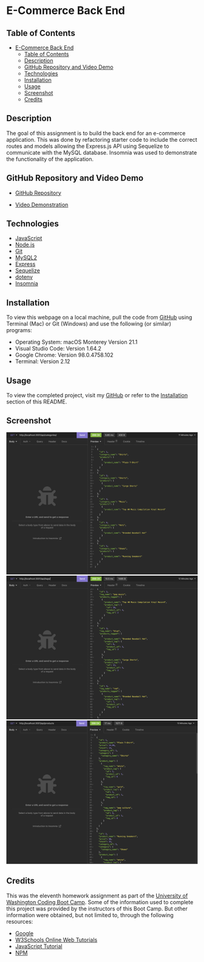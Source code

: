 # E-Commerce Back End

## Table of Contents

- [E-Commerce Back End](#e-commerce-back-end)
  - [Table of Contents](#table-of-contents)
  - [Description](#description)
  - [GitHub Repository and Video Demo](#github-repository-and-video-demo)
  - [Technologies](#technologies)
  - [Installation](#installation)
  - [Usage](#usage)
  - [Screenshot](#screenshot)
  - [Credits](#credits)

## Description

The goal of this assignment is to build the back end for an e-commerce application. This was done by refactoring starter code to include the correct routes and models allowing the Express.js API using Sequelize to communicate with the MySQL database. Insomnia was used to demonstrate the functionality of the application.

## GitHub Repository and Video Demo

- [GitHub Repository](https://github.com/nayrsicnarf/e-commerce-back-end.git)

- [Video Demonstration](https://drive.google.com/file/d/1e8JApRfUYatK7N2bc4t37cijWjaPamMe/view?usp=sharing)

## Technologies

- [JavaScript](https://www.w3schools.com/js/)
- [Node.js](https://nodejs.org/en/docs/)
- [Git](https://git-scm.com/doc)
- [MySQL2](https://www.npmjs.com/package/mysql2#documentation)
- [Express](https://expressjs.com/en/5x/api.html)
- [Sequelize](https://sequelize.org/docs/v6/)
- [dotenv](https://www.npmjs.com/package/dotenv)
- [Insomnia](https://docs.insomnia.rest/insomnia/get-started)

## Installation

To view this webpage on a local machine, pull the code from [GitHub](https://github.com/nayrsicnarf/e-commerce-back-end.git) using Terminal (Mac) or Git (Windows) and use the following (or similar) programs:

- Operating System: macOS Monterey Version 21.1
- Visual Studio Code: Version 1.64.2
- Google Chrome: Version 98.0.4758.102
- Terminal: Version 2.12

## Usage

To view the completed project, visit my [GitHub](https://github.com/nayrsicnarf/e-commerce-back-end.git) or refer to the [Installation](#installation) section of this README.

## Screenshot

![Screenshot Category All](/Assets/ecommerce-category-all.png)
![Screenshot Tags All](/Assets/ecommerce-tags-all.png)
![Screenshot Products All](/Assets/ecommerce-products-all.png)

## Credits

This was the eleventh homework assignment as part of the [University of Washington Coding Boot Camp](https://bootcamp.uw.edu/coding/). Some of the information used to complete this project was provided by the instructors of this Boot Camp. But other information were obtained, but not limited to, through the following resources:

- [Google](https://www.google.com/)
- [W3Schools Online Web Tutorials](https://www.w3schools.com/)
- [JavaScript Tutorial](https://www.javascripttutorial.net/)
- [NPM](https://docs.npmjs.com/)